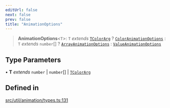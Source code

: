 ```yaml
---
editUrl: false
next: false
prev: false
title: "AnimationOptions"
---
```


> **AnimationOptions**\<`T`\>: `T` *extends* [`TColorArg`](/api/type-aliases/tcolorarg/) ? [`ColorAnimationOptions`](/api/namespaces/util/type-aliases/coloranimationoptions/) : `T` *extends* `number`[] ? [`ArrayAnimationOptions`](/api/namespaces/util/type-aliases/arrayanimationoptions/) : [`ValueAnimationOptions`](/api/namespaces/util/type-aliases/valueanimationoptions/)

## Type Parameters

• **T** *extends* `number` \| `number`[] \| [`TColorArg`](/api/type-aliases/tcolorarg/)

## Defined in

[src/util/animation/types.ts:131](https://github.com/fabricjs/fabric.js/blob/5c1240d8b4662e45868dd33f385f941de21c8e9c/src/util/animation/types.ts#L131)

